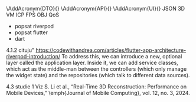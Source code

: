 \AddAcronym{DTO}{}
\AddAcronym{API}{}
\AddAcronym{UI}{}
JSON
3D
VM
ICP
FPS
OBJ
QoS



- popsat riverpod
- popsat flutter
- dart

4.1.2
cituju"
https://codewithandrea.com/articles/flutter-app-architecture-riverpod-introduction/
To address this, we can introduce a new, optional layer called the application layer. Inside it, we can add service classes, which act as the middle-man between the controllers (which only manage the widget state) and the repositories (which talk to different data sources).

4.3 studie
1 Viz S. Li et al., “Real‐Time 3D Reconstruction: Performance on Mobile Devices,” \emph{Journal of Mobile Computing}, vol. 12, no. 3, 2024.